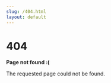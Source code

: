 ```yaml
---
slug: /404.html
layout: default
---
```


<div class="not-found-container">
  <h1 class="not-found-title">404</h1>

  <p><strong>Page not found :(</strong></p>
  <p>The requested page could not be found.</p>
</div>
